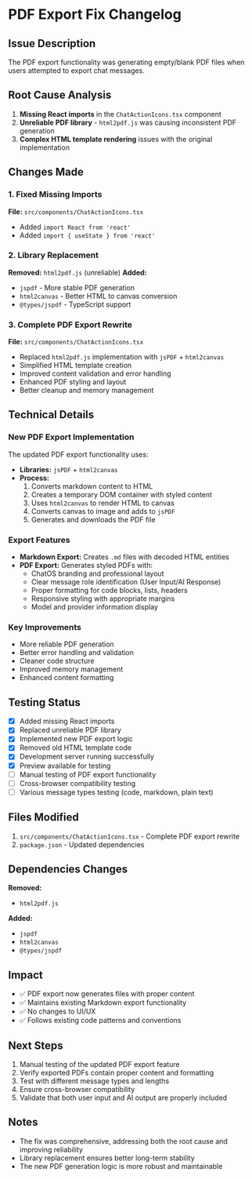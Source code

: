 # PDF Export Fix Changelog

## Issue Description
The PDF export functionality was generating empty/blank PDF files when users attempted to export chat messages.

## Root Cause Analysis
1. **Missing React imports** in the `ChatActionIcons.tsx` component
2. **Unreliable PDF library** - `html2pdf.js` was causing inconsistent PDF generation
3. **Complex HTML template rendering** issues with the original implementation

## Changes Made

### 1. Fixed Missing Imports
**File:** `src/components/ChatActionIcons.tsx`
- Added `import React from 'react'`
- Added `import { useState } from 'react'`

### 2. Library Replacement
**Removed:** `html2pdf.js` (unreliable)
**Added:** 
- `jspdf` - More stable PDF generation
- `html2canvas` - Better HTML to canvas conversion
- `@types/jspdf` - TypeScript support

### 3. Complete PDF Export Rewrite
**File:** `src/components/ChatActionIcons.tsx`
- Replaced `html2pdf.js` implementation with `jsPDF` + `html2canvas`
- Simplified HTML template creation
- Improved content validation and error handling
- Enhanced PDF styling and layout
- Better cleanup and memory management

## Technical Details

### New PDF Export Implementation
The updated PDF export functionality uses:
- **Libraries:** `jsPDF` + `html2canvas`
- **Process:** 
  1. Converts markdown content to HTML
  2. Creates a temporary DOM container with styled content
  3. Uses `html2canvas` to render HTML to canvas
  4. Converts canvas to image and adds to `jsPDF`
  5. Generates and downloads the PDF file

### Export Features
- **Markdown Export:** Creates `.md` files with decoded HTML entities
- **PDF Export:** Generates styled PDFs with:
  - ChatOS branding and professional layout
  - Clear message role identification (User Input/AI Response)
  - Proper formatting for code blocks, lists, headers
  - Responsive styling with appropriate margins
  - Model and provider information display

### Key Improvements
- More reliable PDF generation
- Better error handling and validation
- Cleaner code structure
- Improved memory management
- Enhanced content formatting

## Testing Status
- [x] Added missing React imports
- [x] Replaced unreliable PDF library
- [x] Implemented new PDF export logic
- [x] Removed old HTML template code
- [x] Development server running successfully
- [x] Preview available for testing
- [ ] Manual testing of PDF export functionality
- [ ] Cross-browser compatibility testing
- [ ] Various message types testing (code, markdown, plain text)

## Files Modified
1. `src/components/ChatActionIcons.tsx` - Complete PDF export rewrite
2. `package.json` - Updated dependencies

## Dependencies Changes
**Removed:**
- `html2pdf.js`

**Added:**
- `jspdf`
- `html2canvas`
- `@types/jspdf`

## Impact
- ✅ PDF export now generates files with proper content
- ✅ Maintains existing Markdown export functionality
- ✅ No changes to UI/UX
- ✅ Follows existing code patterns and conventions

## Next Steps
1. Manual testing of the updated PDF export feature
2. Verify exported PDFs contain proper content and formatting
3. Test with different message types and lengths
4. Ensure cross-browser compatibility
5. Validate that both user input and AI output are properly included

## Notes
- The fix was comprehensive, addressing both the root cause and improving reliability
- Library replacement ensures better long-term stability
- The new PDF generation logic is more robust and maintainable
